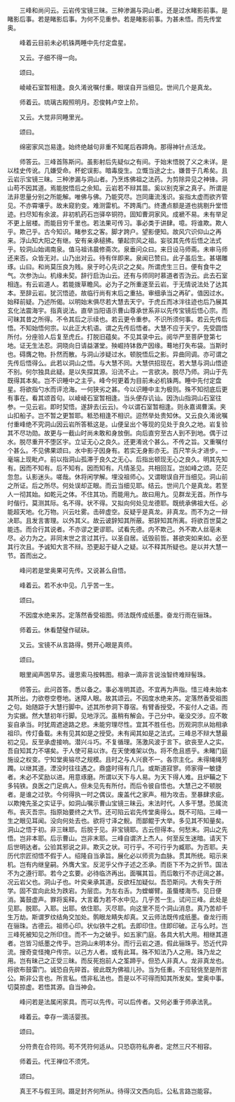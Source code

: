 <!-- { "loadSidebar": true } -->
　　三峰和尚问云。云岩传宝镜三昧。三种渗漏与洞山者。还是过水睹影前事。是睹影后事。若是睹影后事。为何不见重参。若是睹影前事。为甚未悟。而先传堂奥。

　　峰着云目前未必机铢两睡中先付定盘星。

　　又云。子细不得一向。

　　颂曰。

　　崚崚石室暂相逢。良久淆讹嘱付重。眼误自开当细见。世间几个是真龙。

　　师着云。琉璃古殿照明月。忍俊韩卢空上阶。

　　又云。大觉非同睡里光。

　　颂曰。

　　绵密家风岂易逢。始终绝越句非重不知尾后吞蹄角。那得神针点活龙。

　　师答云。三峰首陈斯问。虽影射后先疑似之有间。于始末悟脱了义之未详。是以桂史传讹。几嫌受命。杯蛇误影。暗毒旋生。立慨当途之士。嫌昔于几希矣。且云岩示宝镜三昧。三种渗漏与洞山者。乃烹炼佛祖之法药。为剪除异见之神锋。洞山苟不因其道。焉能脱悟后之余知。云岩若不辩其苗。奚以别克家之真子。所谓是法非思量分别之所能解。唯佛与佛。乃能究尽。岂同庸流浅识。妄指太虚而欲齐管见。不亦霄壤乎。故未窥豹变。难测雷机。不跨禹门。终遭点额是道也挑剔升堂悟迹。扫尽知有余波。非初机药石岂驿卒铜符。固知曹洞家风。成褫不易。未有举足不更上层楼。而能目穷千里也。若法果可传习。事必类于讲肆。噫。将谁欺。欺人乎。欺己乎。古今知识。睹参玄之客。脚才跨户。望影便知。故风穴识仰山之再来。浮山知大阳之有继。安有亲承槌拂。肇起宗风之祖。妄驳其先传后悟之法式乎。较洞山始谒南泉。值马祖讳晨修斋次。泉垂问众曰。来日设马师斋。未审马师还来否。众皆无对。山乃出对云。待有伴即来。泉闻已赞曰。此子虽后生。甚堪雕琢。山曰。和尚莫压良为贱。泉于时心先识之之矣。所谓虎生三日。便有食牛之气。次参沩山。机缘未契。辞行启沩山云。还有与师同时慕道者否沩云。此去石室相连。有云岩道人。若能拨草瞻风。必为子之所重遂至云岩。于无情说法处了达其本。至辞云岩。犹沉悟迹。故临行尚有末后之重拈。审细承当之再矿。值因过水。始释前疑。乃述所偈。以明始末俱尽若大慧去天宁。于虎丘而冰泮往迹也后乃展其玄化法震海宇。指真说法。直举当阳语示曹山尊承世系非以先传宝镜后悟心宗。而可昧其昔之所得。不令其后之示续也。若云更令重参。不识所须何事。若云先传后悟。不知始悟何宗。以此正大机语。谓之先传后悟者。大慧不应于天宁。先受圆悟所付。分座验人后复至虎丘。打脱旧蕴矣。不见其录中云。阅华严至菩萨登第七地。证无生法忍。洞晓向日请益湛堂。殃崛持钵救产因缘。蓦地打失布袋。当斯时也。碍膺之物。扑然而散。与洞山涉疑过水。顿脱悟后之影。异曲同调。亦可谓之先传后悟得么。此若以洞山之悟。与大慧不同。大慧供招现在。若大慧与洞山悟迹不别。何尔独具此疑。是以失探其源。沿流不止。一言欲决。脱尽乃师。洞山于先既得其本矣。岂不识睡中之主乎。峰今何更着为目前未必机铢两。睡中先付定盘星。将欲指勺水而评沧海。一何狭劣之甚。今以识睡中主为极则。殊不知彻底后更有事在。看其颂首句。以崚崚石室暂相逢。当头便存讥讪。因沩山指洞山石室往参。一见云岩。即时契悟。遂辞去(云云)。今以谓石室暂相逢。则永嘉谒曹溪。夹山扣船子。岂不暂之更暂耶。秪恐相逢不相识。迢然举处贵知休。又云良久淆讹嘱付重峰绝不究洞山因云岩所答秪这是。山便呈出个等现的见处于良久之地。岩复验其不尽功勋。故更与一截山时尚未敢和身放倒。向后直穷至古人到不到地。偶于过水。脱尽重开不堕区宇。立证无心之良久。还更淆讹个甚么。不传之旨。又重嘱付个甚么。不见佛果颂曰。水中影子因身有。若实无身影亦无。百尺竿头才进步。一毫端上现毗卢。前以指洞山孤滞于良久之无心。后指出顿现无心之良久。明其先知有。因而不知有。后不知有。因而知有。凡情圣见。共相回互。岂如峰之颂。茫茫忽忽。认影迷头。嗟哉。休将闲学解。埋没祖师心。又谓眼误自开当细见。洞山前之所证。后之所尽。何处误却正眼。而云当细见耶。结云。世间几个是真龙。若至人一彻其始。如乾元之体。不住其功。而能用九。故曰用九。见群龙无首。所作与时偕行。莫测其际。名不得。状不得。又拟向何处见龙德耶。既统承佛祖大任。必能超天地。化万物。兴云吐雾。击碎虚空。反疑乎是真龙。非真龙。而不为之一辩决耶。且发言害理。以外其义。故云诐辞知其所蔽。邪辞知其所离。将欲百世莫之能违。而合行其说者。不亦谬之更谬耶。试看先德。内不欺己。外不欺人丝亳未尽。必力为之。非同末世之言过其行。以圣自居。诋毁前哲。甚欲突如来如。必至其行次且。予诚知大言不辩。恐更起于疑人之疑。以不释其所疑也。是以并大慧一节。首而出之。

　　峰问若是堂奥果可先传。又说甚么自悟。

　　峰着云。若不水中见。几乎苦一生。

　　颂曰。

　　不因度水绝来苏。定落然香受祖图。师法既传成纸墨。奋龙行雨在骊珠。

　　师着云。休看楚璧作碔砆。

　　又云。宝镜不从言路得。劈开心眼是真师。

　　颂曰。

　　眼里闻声困早苏。谩思索马按韩图。相承一滴非言说浊智终难辩髻珠。

　　师答云。此问首答。悉以备之。事必准明其迹。不宜再为声指。惜三峰未始本其所出。力欲卷空卷地。迷障人眼。故其颂云。不因度水绝来苏。定落然香受祖图之句。始随踪于大慧行脚中。述其所参洞下尊宿。有臂香授受。不妄付人之语。而为实据。然大慧初年行脚。见地浮沉。虽稍有解会。于己分中。毫没交涉。应不敢妄自承当。时犹周遮途路之悲。未能穷理尽性。宜其不胜任也。历观洞宗从始相承祖印。传灯备载。未有见其如是之授受。未有闻其如是之法式。三峰总不辩大慧最初之见。反至承虚接响。潜兴斗巧。不复循理。荡激风波于言下。欲丧至人之实。吾自知其力不堪矣。于人使可易以诈。在天使难架以伪。将不危且惑乎。未睹门庭施设之权变。宁知堂奥镕尽之规模。且时之与人兴衰不一。各宗主化。未得绳绳芳躅。以继其道。湮没时往往遇之。鼎盛时得有几几。或斯道寂寥。师家得一敏捷者。未必不奖励以进。用意琢磨。所谓以天下与人易。为天下得人难。且炉鞴之下多钝铁。良医之门足病人。但未见先有所付。而后令彼自悟也。大慧己之不顿脱者。是谁之过欤。今何得执一时之偶议。废盖代之家声。相为攻击。至暴肆求疵。以欺掩先圣之实证乎。如洞山嘱示曹山宝镜三昧云。末法时代。人多干慧。恐属流布。丧灭吾宗。指原始要终之大节。还可陷云岩先传堂奥得么。既不可陷。三峰一生之眼见耳闻。没向何处去也。欲将寸泽之鲵。而鄙鲲于大举。多见其不知量矣。洞山之悟于初。非三昧耶。后脱于见。非宝镜耶。古云但得本。何愁末。洞山之先悟。岂非本耶。后示曹山。岂非末耶。三峰自谓济上杰人。何至反生迷暗。请天下后世明达者。公验其邪说之非。欺灭之状。可行乎。不可行乎为臧耶。为否耶。夫历代宗匠彻悟不假于人。绍隆自当承旨。展化必以师资为血脉。贯其所统。昭示来机。岂有内继皇嗣。外膺大宝。反泥乎父作子述之丕承。而臣下不为之折节。国法不为之遵行耶。若今之玄要。必待临济再出。面嘱其旨。而后敢行不亦迂阔之甚。况云岩父也。洞山子也。叶奕亲承其道。反欲枉加疑似。吾恐斯问。大有失于所学。固不宜向此处为跌宕。为层峦。为左右舌。为螳螂臂。虽蜃楼海市。见日便消。簧鼓虚声。罪将奚释。大言着为若不水中见。几乎苦一生。试问三峰。此处是见耶。脱耶。入耶。出耶。依住耶。灭尽耶。向这里不觅个洞山消息。真乃苦却千生万劫。斯谓罗纹结角交加处。鹘眼龙睛失却真。又云师法既传成纸墨。奋龙行雨在骊珠。古德云。祖师心印。状似铁牛之机。去即印住。住即印破。正与么时。岂三峰死被知见之所印住。而不一为之破乎。如五家门庭。各具大机大用。相继其道者。岂皆习纸墨之传乎。岂洞山未明本分。而行云岩之道。假此骊珠乎。恐近代异流。搜奇变怪掩户传宗。以己方人者。或有此耳。殊不知法乃人之用。珠乃龙之用。岂有昧己之正受三昧。而反死抱前人之筌蹄乎。但恐人非真人。龙非真龙也。将欲布鼓雷门。诚恐自先碎首。彼此既为佛祖儿孙。当为任重。不应轻佻至是所言公。斯非公言也。所言私。悟非私法也。吾是以不可得而知其所发矣。堂奥中事。切莫掠虚。若悟其源。自当神会。

　　峰问若是法属闲家具。而可以先传。可以后传者。又何必重于师承法乳。

　　峰着云。幸存一滴活婴孩。

　　颂曰。

　　分符贵在合符同。苟不凭符何适从。只恐窃符私奔者。定然三尺不相容。

　　师着云。代王禅位不须凭。

　　颂曰。

　　真王不与假王同。蹑足封齐何所从。待得汉文西向后。公私言路岂能容。


